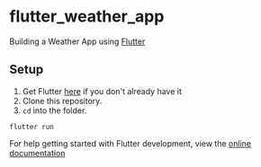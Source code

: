 # flutter_weather_app

Building a Weather App using [Flutter](https://www.flutter.dev/)


## Setup


1. Get Flutter [here](https://flutter.dev) if you don't already have it
2. Clone this repository.
3. `cd` into the folder.
```
flutter run
```

For help getting started with Flutter development, view the
[online documentation](https://docs.flutter.dev/)